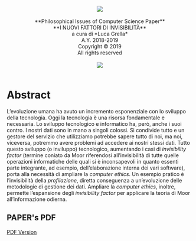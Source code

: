 <p align="center">
<img src="https://github.com/luca-grella/PhilosophicalIssuesOfComputerScience/blob/master/Images/PolimiLogo.png"><br><br>
**Philosophical Issues of Computer Science Paper**<br>
**I NUOVI FATTORI DI INVISIBILITÀ**<br>
a cura di *Luca Grella*<br>
A.Y. 2018-2019<br>
Copyright © 2019<br>
All rights reserved<br><br>
<img src="https://github.com/luca-grella/PhilosophicalIssuesOfComputerScience/blob/master/Images/separatorecalligrafico.png"><br><br>
</p>



# Abstract

L’evoluzione umana ha avuto un incremento esponenziale con lo sviluppo della tecnologia. Oggi la tecnologia è una risorsa fondamentale e necessaria. Lo sviluppo tecnologico e informatico ha, però, anche i suoi contro. I nostri dati sono in mano a singoli colossi. Si condivide tutto e un gestore del servizio che utilizziamo potrebbe sapere tutto di noi, ma noi, viceversa, potremmo avere problemi ad accedere ai nostri stessi dati. Tutto questo sviluppo (o inviluppo) tecnologico, aumentando i casi di *invisibility factor* (termine coniato da Moor riferendosi all’invisibilità di tutte quelle operazioni informatiche delle quali si è inconsapevoli in quanto essenti parte integrante, ad esempio, dell’elaborazione interna dei vari software), porta alla necessità di ampliare la *computer ethics*. Un esempio pratico è l’invisibilità della *profilazione*, diretta conseguenza a un’evoluzione delle metodologie di gestione dei dati. Ampliare la *computer ethics*, inoltre, permette l’espansione degli *invisibility factor* per applicare la teoria di Moor all’informazione odierna.


## PAPER's PDF

[PDF Version](https://github.com/luca-grella/PhilosophicalIssuesOfComputerScience/blob/master/main.pdf)